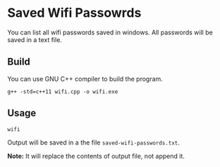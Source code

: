 # Saved Wifi Passowrds
You can list all wifi passwords saved in windows. 
All passwords will be saved in a text file.


## Build
You can use GNU C++ compiler to build the program.

```
g++ -std=c++11 wifi.cpp -o wifi.exe
```

## Usage

```
wifi
```

Output will be saved in a the file `saved-wifi-passwords.txt`.

**Note:** It will replace the contents of output file, not append it.

